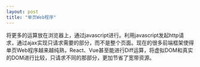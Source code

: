 ```yaml
---
layout: post
title: "单页Web程序"
---
```


将更多的运算放在浏览器上，通过javascript进行。利用javascript发起http请求，通过ajax实现只请求需要的部分，而不是整个页面。现在的很多前端框架使得单页Web程序越来越纯熟，React、Vue甚至能进行Diff运算，将虚拟DOM和真实的DOM进行比较，只请求不同的那部分，更加节省了宽带资源。